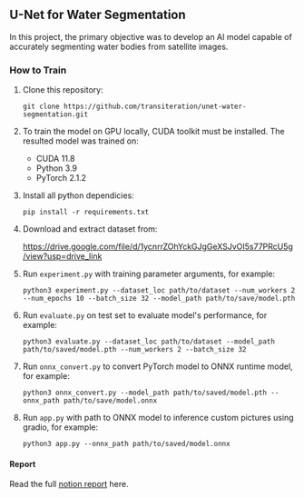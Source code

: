 ## U-Net for Water Segmentation

In this project, the primary objective was to develop an AI model capable of accurately segmenting water bodies from satellite images.

### How to Train

1. Clone this repository:
    
    `git clone https://github.com/transiteration/unet-water-segmentation.git` 
    
2. To train the model on GPU locally, CUDA toolkit must be installed. The resulted model was trained on:
    - CUDA 11.8
    - Python 3.9
    - PyTorch 2.1.2
3. Install all python dependicies:
    
    `pip install -r requirements.txt`
    
4. Download and extract dataset from:
    
    https://drive.google.com/file/d/1ycnrrZOhYckGJgGeXSJvOI5s77PRcU5g/view?usp=drive_link
    
5. Run `experiment.py` with training parameter arguments, for example:
    
    `python3 experiment.py --dataset_loc path/to/dataset --num_workers 2 --num_epochs 10 --batch_size 32 --model_path path/to/save/model.pth`
    
6. Run `evaluate.py` on test set to evaluate model's performance, for example:

    `python3 evaluate.py --dataset_loc path/to/dataset --model_path path/to/saved/model.pth --num_workers 2 --batch_size 32`

7. Run `onnx_convert.py` to convert PyTorch model to ONNX runtime model, for example:

    `python3 onnx_convert.py --model_path path/to/saved/model.pth --onnx_path path/to/save/model.onnx`

7. Run `app.py` with path to ONNX model to inference custom pictures using gradio, for example:
    
    `python3 app.py --onnx_path path/to/saved/model.onnx`

#### Report

Read the full [notion report](https://www.notion.so/thankscarbon/U-Net-Model-for-Water-Segmentation-9bacf3912dc148098f4dd3b3473326d0) here.
